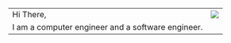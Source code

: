 


<table>
    <tr>
      <td>Hi There,</td><td><img src="https://media.giphy.com/media/Nx0rz3jtxtEre/giphy.gif"></td>
    </tr>
    <tr>
         <td>I am a computer engineer and a software engineer.</td>
    </tr>
</table>
